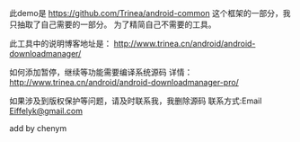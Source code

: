 此demo是 https://github.com/Trinea/android-common 这个框架的一部分，我只抽取了自己需要的一部分。 为了精简自己不需要的工具。

此工具中的说明博客地址是： http://www.trinea.cn/android/android-downloadmanager/

如何添加暂停，继续等功能需要编译系统源码 详情：http://www.trinea.cn/android/android-downloadmanager-pro/


如果涉及到版权保护等问题，请及时联系我，我删除源码  联系方式:Email Eiffelyk@gmail.com


add by chenym